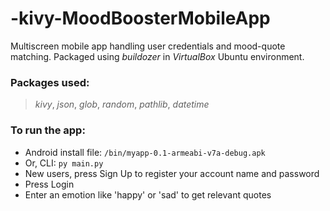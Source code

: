 # -kivy-MoodBoosterMobileApp

Multiscreen mobile app handling user credentials and mood-quote matching.
Packaged using *buildozer* in *VirtualBox* Ubuntu environment.

### Packages used:
> *kivy*, *json*, *glob*, *random*, *pathlib*, *datetime*

### To run the app: 
* Android install file: `/bin/myapp-0.1-armeabi-v7a-debug.apk`
* Or, CLI: `py main.py`
* New users, press Sign Up to register your account name and password
* Press Login
* Enter an emotion like 'happy' or 'sad' to get relevant quotes
